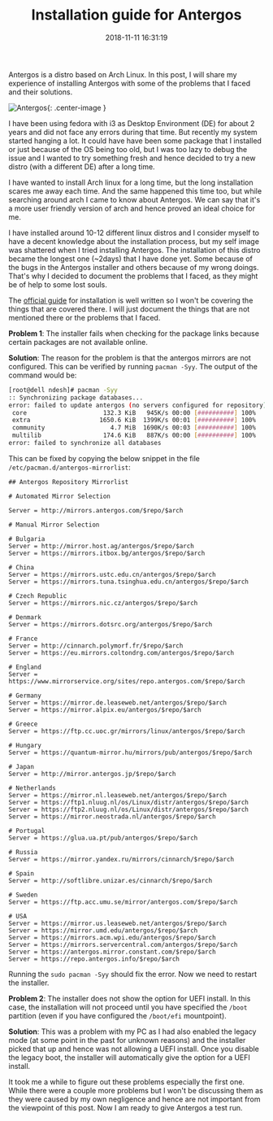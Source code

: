 ﻿---
layout:     post
title:      "Installation guide for Antergos" 
date:       2018-11-11 16:31:19
excerpt_separator: <!--more-->
categories: Programming 
tags: [programming, linux]
comments:   true

---

Antergos is a distro based on Arch Linux. In this post, I will share my experience of installing Antergos with some of the problems that I faced
and their solutions. 

![Antergos](https://upload.wikimedia.org/wikipedia/en/9/93/Antergos_logo_github.png){: .center-image }

<!--more-->

I have been using fedora with i3 as Desktop Environment (DE) for about 2 years and did not face any errors during that time. But recently my
system started hanging a lot. It could have have been some package that I installed or just because of the OS being too old, but I was too
lazy to debug the issue and I wanted to try something fresh and hence decided to try a new distro (with a different DE) after a long time. 

I have wanted to install Arch linux for a long time, but the long installation scares me away each time. And the same happened this
time too, but while searching around arch I came to know about Antergos. We can say that it's a more user friendly version of arch and hence
proved an ideal choice for me. 

I have installed around 10-12 different linux distros and I consider myself to have a decent knowledge about the installation process, but
my self image was shattered when I tried installing Antergos. The installation of this distro became the longest one (~2days) that I have done yet.
Some because of the bugs in the Antergos installer and others because of my wrong doings. That's why I decided to document the problems that I
faced, as they might be of help to some lost souls. 

The [official guide](https://antergos.com/wiki/install/how-to-dual-boot-antergos-windows-uefi-expanded-by-linuxhat/) for installation is well
written so I won't be covering the things that are covered there. I will just document the things that are not mentioned there or the
problems that I faced.

**Problem 1**: The installer fails when checking for the package links because certain packages are not available online.

**Solution**: The reason for the problem is that the antergos mirrors are not configured. This can be verified by running `pacman -Syy`. The
output of the command would be:

```bash
[root@dell ndesh]# pacman -Syy
:: Synchronizing package databases...
error: failed to update antergos (no servers configured for repository)
 core                     132.3 KiB   945K/s 00:00 [##########] 100%
 extra                   1650.6 KiB  1399K/s 00:01 [##########] 100%
 community                  4.7 MiB  1690K/s 00:03 [##########] 100%
 multilib                 174.6 KiB   887K/s 00:00 [##########] 100%
error: failed to synchronize all databases
```

This can be fixed by copying the below snippet in the file `/etc/pacman.d/antergos-mirrorlist`:

```
## Antergos Repository Mirrorlist

# Automated Mirror Selection

Server = http://mirrors.antergos.com/$repo/$arch

# Manual Mirror Selection

# Bulgaria
Server = http://mirror.host.ag/antergos/$repo/$arch
Server = https://mirrors.itbox.bg/antergos/$repo/$arch

# China
Server = https://mirrors.ustc.edu.cn/antergos/$repo/$arch
Server = https://mirrors.tuna.tsinghua.edu.cn/antergos/$repo/$arch

# Czech Republic
Server = https://mirrors.nic.cz/antergos/$repo/$arch

# Denmark
Server = https://mirrors.dotsrc.org/antergos/$repo/$arch

# France
Server = http://cinnarch.polymorf.fr/$repo/$arch
Server = https://eu.mirrors.coltondrg.com/antergos/$repo/$arch

# England
Server = https://www.mirrorservice.org/sites/repo.antergos.com/$repo/$arch

# Germany
Server = https://mirror.de.leaseweb.net/antergos/$repo/$arch
Server = https://mirror.alpix.eu/antergos/$repo/$arch

# Greece
Server = https://ftp.cc.uoc.gr/mirrors/linux/antergos/$repo/$arch

# Hungary
Server = https://quantum-mirror.hu/mirrors/pub/antergos/$repo/$arch

# Japan
Server = http://mirror.antergos.jp/$repo/$arch

# Netherlands
Server = https://mirror.nl.leaseweb.net/antergos/$repo/$arch
Server = https://ftp1.nluug.nl/os/Linux/distr/antergos/$repo/$arch
Server = https://ftp2.nluug.nl/os/Linux/distr/antergos/$repo/$arch
Server = https://mirror.neostrada.nl/antergos/$repo/$arch

# Portugal
Server = https://glua.ua.pt/pub/antergos/$repo/$arch

# Russia
Server = https://mirror.yandex.ru/mirrors/cinnarch/$repo/$arch

# Spain
Server = http://softlibre.unizar.es/cinnarch/$repo/$arch

# Sweden
Server = https://ftp.acc.umu.se/mirror/antergos.com/$repo/$arch

# USA
Server = https://mirror.us.leaseweb.net/antergos/$repo/$arch
Server = https://mirror.umd.edu/antergos/$repo/$arch
Server = https://mirrors.acm.wpi.edu/antergos/$repo/$arch
Server = https://mirrors.servercentral.com/antergos/$repo/$arch
Server = https://antergos.mirror.constant.com/$repo/$arch
Server = https://repo.antergos.info/$repo/$arch
```

Running the `sudo pacman -Syy` should fix the error. Now we need to restart the installer.

**Problem 2**: The installer does not show the option for UEFI install. In this case, the installation will not proceed until you have
specified the `/boot` partition (even if you have configured the `/boot/efi` mountpoint).

**Solution**: This was a problem with my PC as I had also
enabled the legacy mode (at some point in the past for unknown reasons) and the installer picked that up and hence was not allowing a UEFI
install. Once you disable the legacy boot, the installer will automatically give the option for a UEFI install.

It took me a while to figure out these problems especially the first one. While there were a couple more problems but I won't be discussing
them as they were caused by my own negligence and hence are not important from the viewpoint of this post. Now I am ready to give Antergos a test run.




